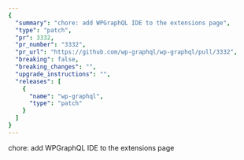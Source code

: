 ```yaml
---
{
  "summary": "chore: add WPGraphQL IDE to the extensions page",
  "type": "patch",
  "pr": 3332,
  "pr_number": "3332",
  "pr_url": "https://github.com/wp-graphql/wp-graphql/pull/3332",
  "breaking": false,
  "breaking_changes": "",
  "upgrade_instructions": "",
  "releases": [
    {
      "name": "wp-graphql",
      "type": "patch"
    }
  ]
}
---
```


chore: add WPGraphQL IDE to the extensions page